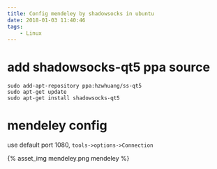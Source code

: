 ```yaml
---
title: Config mendeley by shadowsocks in ubuntu
date: 2018-01-03 11:40:46
tags:
    - Linux
---
```


# add shadowsocks-qt5 ppa source

```
sudo add-apt-repository ppa:hzwhuang/ss-qt5
sudo apt-get update
sudo apt-get install shadowsocks-qt5
```

# mendeley config

use default port 1080, `tools->options->Connection`

{% asset_img mendeley.png mendeley %}
